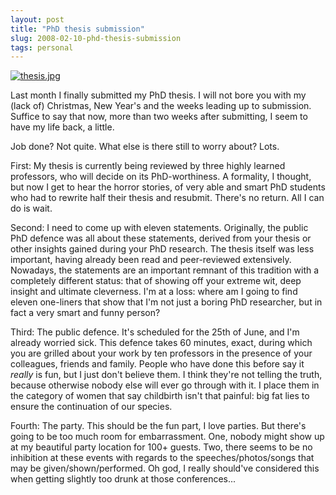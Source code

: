 ```yaml
---
layout: post
title: "PhD thesis submission"
slug: 2008-02-10-phd-thesis-submission
tags: personal
---
```


[![thesis.jpg](https://dl.dropbox.com/u/3579694/marionsmits.net/2008/02/thesis.thumbnail.jpg)](https://dl.dropbox.com/u/3579694/marionsmits.net/2008/02/thesis.jpg)

Last month I finally submitted my PhD thesis. I will not bore you with my (lack of) Christmas, New Year's and the weeks leading up to submission. Suffice to say that now, more than two weeks after submitting, I seem to have my life back, a little.

Job done? Not quite. What else is there still to worry about? Lots.

First: My thesis is currently being reviewed by three highly learned professors, who will decide on its PhD-worthiness. A formality, I thought, but now I get to hear the horror stories, of very able and smart PhD students who had to rewrite half their thesis and resubmit. There's no return. All I can do is wait.

Second: I need to come up with eleven statements. Originally, the public PhD defence was all about these statements, derived from your thesis or other insights gained during your PhD research. The thesis itself was less important, having already been read and peer-reviewed extensively. Nowadays, the statements are an important remnant of this tradition with a completely different status: that of showing off your extreme wit, deep insight and ultimate cleverness. I'm at a loss: where am I going to find eleven one-liners that show that I'm not just a boring PhD researcher, but in fact a very smart and funny person?

Third: The public defence. It's scheduled for the 25th of June, and I'm already worried sick. This defence takes 60 minutes, exact, during which you are grilled about your work by ten professors in the presence of your colleagues, friends and family. People who have done this before say it *really* is fun, but I just don't believe them. I think they're not telling the truth, because otherwise nobody else will ever go through with it. I place them in the category of women that say childbirth isn't that painful: big fat lies to ensure the continuation of our species.

Fourth: The party. This should be the fun part, I love parties. But there's going to be too much room for embarrassment. One, nobody might show up at my beautiful party location for 100+ guests. Two, there seems to be no inhibition at these events with regards to the speeches/photos/songs that may be given/shown/performed. Oh god, I really should've considered this when getting slightly too drunk at those conferences...
